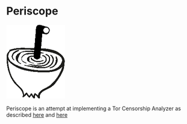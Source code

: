 # Periscope

![Screenshot](periscope/resources/logo.gif)

Periscope is an attempt at implementing a Tor Censorship Analyzer as described [here](www.cs.kau.se/philwint/pdf/foci2013.pdf) and [here](https://trac.torproject.org/projects/tor/wiki/doc/OONI/censorshipwiki/TorCensorshipAnalyzer)
